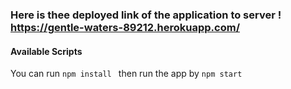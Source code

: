 ### Here is thee deployed link of the application to server ! https://gentle-waters-89212.herokuapp.com/
#### Available Scripts

You can run ```npm install ``` then run the app by ```npm start```
